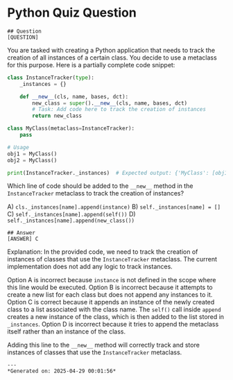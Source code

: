 # Python Quiz Question
    
    ## Question
    [QUESTION]
You are tasked with creating a Python application that needs to track the creation of all instances of a certain class. You decide to use a metaclass for this purpose. Here is a partially complete code snippet:

```python
class InstanceTracker(type):
    _instances = {}

    def __new__(cls, name, bases, dct):
        new_class = super().__new__(cls, name, bases, dct)
        # Task: Add code here to track the creation of instances
        return new_class

class MyClass(metaclass=InstanceTracker):
    pass

# Usage
obj1 = MyClass()
obj2 = MyClass()

print(InstanceTracker._instances)  # Expected output: {'MyClass': [obj1, obj2]}
```

Which line of code should be added to the `__new__` method in the `InstanceTracker` metaclass to track the creation of instances?

A) `cls._instances[name].append(instance)`
B) `self._instances[name] = []`
C) `self._instances[name].append(self())`
D) `self._instances[name].append(new_class())`
    
    ## Answer
    [ANSWER] C

Explanation:
In the provided code, we need to track the creation of instances of classes that use the `InstanceTracker` metaclass. The current implementation does not add any logic to track instances. 

Option A is incorrect because `instance` is not defined in the scope where this line would be executed.
Option B is incorrect because it attempts to create a new list for each class but does not append any instances to it.
Option C is correct because it appends an instance of the newly created class to a list associated with the class name. The `self()` call inside `append` creates a new instance of the class, which is then added to the list stored in `_instances`.
Option D is incorrect because it tries to append the metaclass itself rather than an instance of the class.

Adding this line to the `__new__` method will correctly track and store instances of classes that use the `InstanceTracker` metaclass.
    
    ---
    *Generated on: 2025-04-29 00:01:56*
    